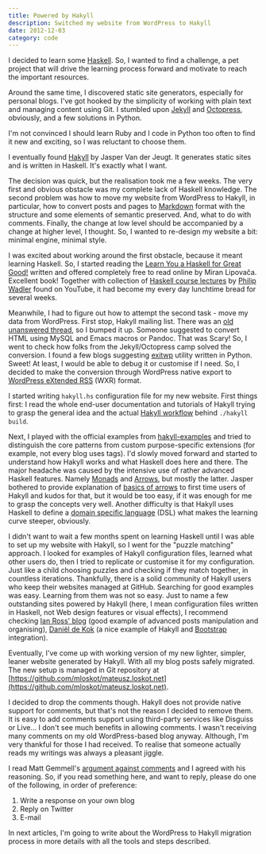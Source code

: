 ```yaml
---
title: Powered by Hakyll
description: Switched my website from WordPress to Hakyll
date: 2012-12-03
category: code
---
```


I decided to learn some [Haskell](http://www.haskell.org/). So, I wanted to find a 
challenge, a pet project that will drive the learning process forward and 
motivate to reach the important resources.

Around the same time, I discovered static site generators, especially for personal
blogs. I've got hooked by the simplicity of working with plain text and managing 
content using Git. I stumbled upon [Jekyll](https://github.com/mojombo/jekyll) and 
[Octopress](http://octopress.org/), obviously, and a few solutions in Python.

I'm not convinced I should learn Ruby and I code in Python too often to find
it new and exciting, so I was reluctant to choose them.

I eventually found [Hakyll](http://jaspervdj.be/hakyll/) by Jasper Van der Jeugt.
It generates static sites and is written in Haskell. It's exactly what I want.

The decision was quick, but the realisation took me a few weeks.
The very first and obvious obstacle was my complete lack of Haskell knowledge.
The second problem was how to move my website from WordPress to Hakyll, in particular, 
how to convert posts and pages to [Markdown](http://daringfireball.net/projects/markdown/) 
format with the structure and some elements of semantic preserved.
And, what to do with comments.
Finally, the change at low level should be accompanied by a change at higher level,
I thought. So, I wanted to re-design my website a bit: minimal engine, minimal style.

I was excited about working around the first obstacle, because it meant learning
Haskell. So, I started reading the 
[Learn You a Haskell for Great Good!](http://learnyouahaskell.com/) written
and offered completely free to read online by Miran Lipovača. Excellent book!
Together with collection of 
[Haskell course lectures](http://www.youtube.com/watch?v=AOl2y5uW0mA) by 
[Philip Wadler](http://en.wikipedia.org/wiki/Philip_Wadler) found on
YouTube, it had become my every day lunchtime bread for several weeks.

Meanwhile, I had to figure out how to attempt the second task - move my data from 
WordPress. First stop, Hakyll mailing list. There was an 
[old unanswered thread](https://groups.google.com/d/topic/hakyll/KZdcNsBVNkA/discussion), 
so I bumped it up. Someone suggested to convert HTML using MySQL and Emacs macros
or Pandoc. That was Scary!
So, I went to check how folks from the Jekyll/Octopress camp solved the conversion.
I found a few blogs suggesting [exitwp](https://github.com/thomasf/exitwp) 
utility written in Python. Sweet!
At least, I would be able to debug it or customise if I need. So, I decided to make
the conversion through WordPress native export to 
[WordPress eXtended RSS](http://codex.wordpress.org/Tools_Export_Screen) (WXR) format.

I started writing ```hakyll.hs``` configuration file for my new website.
First things first: I read the whole end-user documentation and tutorials of Hakyll
trying to grasp the general idea and the actual [Hakyll workflow](http://jaspervdj.be/hakyll/tutorials/02-basics.html) behind ```./hakyll build```.

Next, I played with the official examples from 
[hakyll-examples](https://github.com/jaspervdj/hakyll-examples) and tried to distinguish
the core patterns from custom purpose-specific extensions (for example, not every blog 
uses tags). I'd slowly moved forward and started to understand how Hakyll works and 
what Haskell does here and there.
The major headache was caused by the intensive use of rather advanced Haskell
features. Namely [Monads](http://en.wikipedia.org/wiki/Monad_%28functional_programming%29)
and [Arrows](http://en.wikipedia.org/wiki/Arrow_%28computer_science%29), 
but mostly the latter. Jasper bothered to provide explanation of 
[basics of arrows](http://jaspervdj.be/hakyll/tutorials/03-arrows.html) to first time 
users of Hakyll and kudos for that, but it would be too easy, 
if it was enough for me to grasp the concepts very well.
Another difficulty is that Hakyll uses Haskell to define a 
[domain specific language](http://en.wikipedia.org/wiki/Domain-specific_language) (DSL) 
what makes the learning curve steeper, obviously.

I didn't want to wait a few months spent on learning Haskell until I was able to set up
my website with Hakyll, so I went for the "puzzle matching" approach. I looked for
examples of Hakyll configuration files, learned what other users do, then I tried to 
replicate or customise it for my configuration. Just like a child choosing puzzles and
checking if they match together, in countless iterations.
Thankfully, there is a solid community of Hakyll users who keep their websites managed
at GitHub. Searching for good examples was easy. Learning from them was not so easy.
Just to name a few outstanding sites powered by Hakyll (here, I mean configuration 
files written in Haskell, not Web design features or visual effects), I recommend 
checking [Ian Ross' blog](https://github.com/ian-ross/blog/) (good example of advanced
posts manipulation and organising), 
[Daniël de Kok](http://danieldk.eu/) (a nice example of Hakyll and 
[Bootstrap](http://twitter.github.com/bootstrap/) integration).

Eventually, I've come up with working version of my new lighter, simpler, leaner 
website generated by Hakyll. With all my blog posts safely migrated. The new setup 
is managed in Git repository at 
[https://github.com/mloskot/mateusz.loskot.net](https://github.com/mloskot/mateusz.loskot.net).

I decided to drop the comments though. Hakyll does not provide native support for
comments, but that's not the reason I decided to remove them.
It is easy to add comments support using third-party services like Disguiss or Live...
I don't see much benefits in allowing comments.
I wasn't receiving many comments on my old WordPress-based blog anyway.
Although, I'm very thankful for those I had received. To realise that someone actually
reads my writings was always a pleasant jiggle.

I read Matt Gemmell's [argument against comments](http://mattgemmell.com/2011/11/29/comments-off/) and I agreed with his reasoning.
So, if you read something here, and want to reply, please do one of the following, in order of preference:

1. Write a response on your own blog
2. Reply on Twitter
3. E-mail

In next articles, I'm going to write about the WordPress to Hakyll migration process 
in more details with all the tools and steps described.
